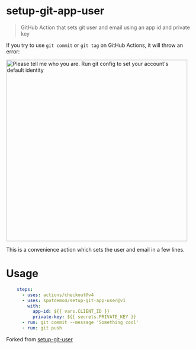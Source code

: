# setup-git-app-user

> GitHub Action that sets git user and email using an app id and private key

If you try to use `git commit` or `git tag` on GitHub Actions, it will throw an error:

<img src="https://user-images.githubusercontent.com/1402241/96522622-59905880-1239-11eb-9993-07b64bebb282.png" alt="Please tell me who you are. Run git config to set your account's default identity" width="489">

This is a convenience action which sets the user and email in a few lines.

# Usage

```yaml
    steps:
      - uses: actions/checkout@v4
      - uses: spotdemo4/setup-git-app-user@v1
        with:
          app-id: ${{ vars.CLIENT_ID }}
          private-key: ${{ secrets.PRIVATE_KEY }}
      - run: git commit --message 'Something cool'
      - run: git push
```

Forked from [setup-git-user](https://github.com/fregante/setup-git-user)
